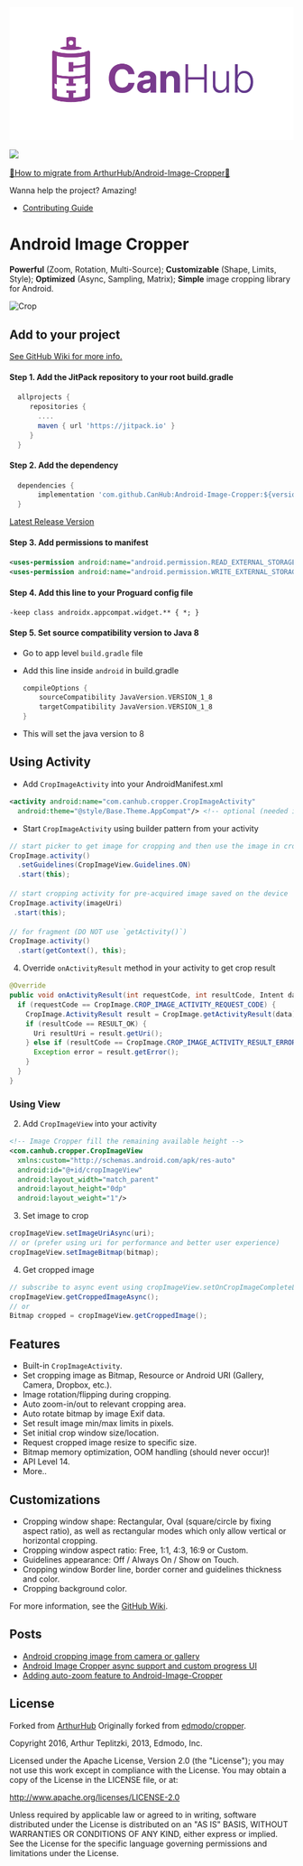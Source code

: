 [![CanHub](https://github.com/CanHub/Android-Image-Cropper/blob/main/art/canhub_logo_horizontal_transparent.png?raw=true)](https://github.com/canhub)

[![](https://jitpack.io/v/CanHub/Android-Image-Cropper.svg)](https://jitpack.io/#CanHub/Android-Image-Cropper)

[🚨How to migrate from ArthurHub/Android-Image-Cropper🚨](https://github.com/CanHub/Android-Image-Cropper/wiki/🚨-How-to-migrate-Android-Image-Cropper--🚨)

Wanna help the project? Amazing!
- [Contributing Guide](https://github.com/CanHub/Android-Image-Cropper/blob/main/CONTRIBUTING.md)

Android Image Cropper
=======
**Powerful** (Zoom, Rotation, Multi-Source);
**Customizable** (Shape, Limits, Style);
**Optimized** (Async, Sampling, Matrix);
**Simple** image cropping library for Android.

![Crop](https://github.com/CanHub/Android-Image-Cropper/blob/main/art/demo.gif?raw=true)

## Add to your project

[See GitHub Wiki for more info.](https://github.com/CanHub/Android-Image-Cropper/wiki)

#### Step 1. Add the JitPack repository to your root build.gradle

```groovy
  allprojects {
     repositories {
       ....
       maven { url 'https://jitpack.io' }
     }
  }
```

#### Step 2. Add the dependency

```groovy
  dependencies {
       implementation 'com.github.CanHub:Android-Image-Cropper:${version}'
  }
```
[Latest Release Version](https://github.com/CanHub/Android-Image-Cropper/releases)

#### Step 3. Add permissions to manifest

 ```xml
 <uses-permission android:name="android.permission.READ_EXTERNAL_STORAGE"/>
 <uses-permission android:name="android.permission.WRITE_EXTERNAL_STORAGE"/>
 ```

 #### Step 4. Add this line to your Proguard config file

```
-keep class androidx.appcompat.widget.** { *; }
```

#### Step 5. Set source compatibility version to Java 8

- Go to app level `build.gradle` file

- Add this line inside ```android``` in build.gradle
	```groovy
	compileOptions {
        sourceCompatibility JavaVersion.VERSION_1_8
        targetCompatibility JavaVersion.VERSION_1_8
    }
	```
	
- This will set the java version to 8

## Using Activity

- Add `CropImageActivity` into your AndroidManifest.xml
 ```xml
 <activity android:name="com.canhub.cropper.CropImageActivity"
   android:theme="@style/Base.Theme.AppCompat"/> <!-- optional (needed if default theme has no action bar) -->
 ```

- Start `CropImageActivity` using builder pattern from your activity
 ```java
 // start picker to get image for cropping and then use the image in cropping activity
 CropImage.activity()
   .setGuidelines(CropImageView.Guidelines.ON)
   .start(this);

 // start cropping activity for pre-acquired image saved on the device
 CropImage.activity(imageUri)
  .start(this);

 // for fragment (DO NOT use `getActivity()`)
 CropImage.activity()
   .start(getContext(), this);
 ```

4. Override `onActivityResult` method in your activity to get crop result
 ```java
 @Override
 public void onActivityResult(int requestCode, int resultCode, Intent data) {
   if (requestCode == CropImage.CROP_IMAGE_ACTIVITY_REQUEST_CODE) {
     CropImage.ActivityResult result = CropImage.getActivityResult(data);
     if (resultCode == RESULT_OK) {
       Uri resultUri = result.getUri();
     } else if (resultCode == CropImage.CROP_IMAGE_ACTIVITY_RESULT_ERROR_CODE) {
       Exception error = result.getError();
     }
   }
 }
 ```

### Using View
2. Add `CropImageView` into your activity
 ```xml
 <!-- Image Cropper fill the remaining available height -->
 <com.canhub.cropper.CropImageView
   xmlns:custom="http://schemas.android.com/apk/res-auto"
   android:id="@+id/cropImageView"
   android:layout_width="match_parent"
   android:layout_height="0dp"
   android:layout_weight="1"/>
 ```

3. Set image to crop
 ```java
 cropImageView.setImageUriAsync(uri);
 // or (prefer using uri for performance and better user experience)
 cropImageView.setImageBitmap(bitmap);
 ```

4. Get cropped image
 ```java
 // subscribe to async event using cropImageView.setOnCropImageCompleteListener(listener)
 cropImageView.getCroppedImageAsync();
 // or
 Bitmap cropped = cropImageView.getCroppedImage();
 ```

## Features
- Built-in `CropImageActivity`.
- Set cropping image as Bitmap, Resource or Android URI (Gallery, Camera, Dropbox, etc.).
- Image rotation/flipping during cropping.
- Auto zoom-in/out to relevant cropping area.
- Auto rotate bitmap by image Exif data.
- Set result image min/max limits in pixels.
- Set initial crop window size/location.
- Request cropped image resize to specific size.
- Bitmap memory optimization, OOM handling (should never occur)!
- API Level 14.
- More..

## Customizations
- Cropping window shape: Rectangular, Oval (square/circle by fixing aspect ratio), as well as
 rectangular modes which only allow vertical or horizontal cropping.
- Cropping window aspect ratio: Free, 1:1, 4:3, 16:9 or Custom.
- Guidelines appearance: Off / Always On / Show on Touch.
- Cropping window Border line, border corner and guidelines thickness and color.
- Cropping background color.

For more information, see the [GitHub Wiki](https://github.com/CanHub/Android-Image-Cropper/wiki).

## Posts
 - [Android cropping image from camera or gallery](http://theartofdev.com/2015/02/15/android-cropping-image-from-camera-or-gallery/)
 - [Android Image Cropper async support and custom progress UI](http://theartofdev.com/2016/01/15/android-image-cropper-async-support-and-custom-progress-ui/)
 - [Adding auto-zoom feature to Android-Image-Cropper](https://theartofdev.com/2016/04/25/adding-auto-zoom-feature-to-android-image-cropper/)

## License
Forked from [ArthurHub](https://github.com/ArthurHub/Android-Image-Cropper)
Originally forked from [edmodo/cropper](https://github.com/edmodo/cropper).

Copyright 2016, Arthur Teplitzki, 2013, Edmodo, Inc.

Licensed under the Apache License, Version 2.0 (the "License"); you may not use this work except in compliance with the   License.
You may obtain a copy of the License in the LICENSE file, or at:

  http://www.apache.org/licenses/LICENSE-2.0

Unless required by applicable law or agreed to in writing, software distributed under the License is distributed on an "AS   IS" BASIS, WITHOUT WARRANTIES OR CONDITIONS OF ANY KIND, either express or implied. See the License for the specific language governing permissions and limitations under the License.
